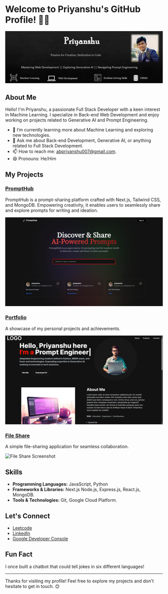# Welcome to Priyanshu's GitHub Profile! 👨‍💻

![Profile Banner](/Banner.png)

## About Me

Hello! I'm Priyanshu, a passionate Full Stack Developer with a keen interest in Machine Learning. I specialize in Back-end Web Development and enjoy working on projects related to Generative AI and Prompt Engineering.

- 🌱 I’m currently learning more about Machine Learning and exploring new technologies.
- 💬 Ask me about Back-end Development, Generative AI, or anything related to Full Stack Development.
- 📫 How to reach me: abpriyanshu007@gmail.com.
- 😄 Pronouns: He/Him

## My Projects

### [PromptHub](https://github.com/Priyanshu085/Prompthub)
PromptHub is a prompt-sharing platform crafted with Next.js, Tailwind CSS, and MongoDB. Empowering creativity, it enables users to seamlessly share and explore prompts for writing and ideation.

![PromptHub Screenshot](/Screenshots/1.PromptHub.png)

### [Portfolio](https://github.com/Priyanshu085/Portfolio)
A showcase of my personal projects and achievements.

![Portfolio Screenshot](/Screenshots/2.Portfolio.png)

### [File Share](https://github.com/Priyanshu085/File-Share)
A simple file-sharing application for seamless collaboration.

![File Share Screenshot](https://example.com/file-share-screenshot.png)

## Skills

- **Programming Languages:** JavaScript, Python
- **Frameworks & Libraries:** Next.js Node.js, Express.js, React.js, MongoDB.
- **Tools & Technologies:** Git, Google Cloud Platform.

## Let's Connect

- [Leetcode](https://leetcode.com/Priyanshu085/)
- [LinkedIn](https://www.linkedin.com/in/Priyanshu085/)
- [Google Developer Console](https://g.dev/priyanshu085)

## Fun Fact

I once built a chatbot that could tell jokes in six different languages!

---

Thanks for visiting my profile! Feel free to explore my projects and don't hesitate to get in touch. 😊
